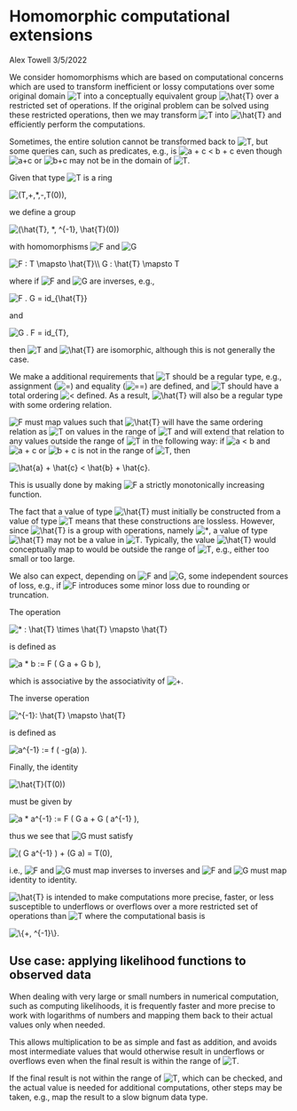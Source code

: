 Homomorphic computational extensions
================
Alex Towell
3/5/2022

We consider homomorphisms which are based on computational concerns
which are used to transform inefficient or lossy computations over some
original domain
![T](https://latex.codecogs.com/png.image?%5Cdpi%7B110%7D&space;%5Cbg_white&space;T "T")
into a conceptually equivalent group
![\hat{T}](https://latex.codecogs.com/png.image?%5Cdpi%7B110%7D&space;%5Cbg_white&space;%5Chat%7BT%7D "\hat{T}")
over a restricted set of operations. If the original problem can be
solved using these restricted operations, then we may transform
![T](https://latex.codecogs.com/png.image?%5Cdpi%7B110%7D&space;%5Cbg_white&space;T "T")
into
![\hat{T}](https://latex.codecogs.com/png.image?%5Cdpi%7B110%7D&space;%5Cbg_white&space;%5Chat%7BT%7D "\hat{T}")
and efficiently perform the computations.

Sometimes, the entire solution cannot be transformed back to
![T](https://latex.codecogs.com/png.image?%5Cdpi%7B110%7D&space;%5Cbg_white&space;T "T"),
but some queries can, such as predicates, e.g., is
![a + c \< b + c](https://latex.codecogs.com/png.image?%5Cdpi%7B110%7D&space;%5Cbg_white&space;a%20%2B%20c%20%3C%20b%20%2B%20c "a + c < b + c")
even though
![a+c](https://latex.codecogs.com/png.image?%5Cdpi%7B110%7D&space;%5Cbg_white&space;a%2Bc "a+c")
or
![b+c](https://latex.codecogs.com/png.image?%5Cdpi%7B110%7D&space;%5Cbg_white&space;b%2Bc "b+c")
may not be in the domain of
![T](https://latex.codecogs.com/png.image?%5Cdpi%7B110%7D&space;%5Cbg_white&space;T "T").

Given that type
![T](https://latex.codecogs.com/png.image?%5Cdpi%7B110%7D&space;%5Cbg_white&space;T "T")
is a ring

![(T,+,\*,-,T(0)),](https://latex.codecogs.com/png.image?%5Cdpi%7B110%7D&space;%5Cbg_white&space;%28T%2C%2B%2C%2A%2C-%2CT%280%29%29%2C "(T,+,*,-,T(0)),")

we define a group

![(\hat{T}, \*, ^{-1}, \hat{T}(0))](https://latex.codecogs.com/png.image?%5Cdpi%7B110%7D&space;%5Cbg_white&space;%28%5Chat%7BT%7D%2C%20%2A%2C%20%5E%7B-1%7D%2C%20%5Chat%7BT%7D%280%29%29 "(\hat{T}, *, ^{-1}, \hat{T}(0))")

with homomorphisms
![F](https://latex.codecogs.com/png.image?%5Cdpi%7B110%7D&space;%5Cbg_white&space;F "F")
and
![G](https://latex.codecogs.com/png.image?%5Cdpi%7B110%7D&space;%5Cbg_white&space;G "G")

![F : T \mapsto \hat{T}\\\\ G : \hat{T} \mapsto T](https://latex.codecogs.com/png.image?%5Cdpi%7B110%7D&space;%5Cbg_white&space;F%20%3A%20T%20%5Cmapsto%20%5Chat%7BT%7D%5C%5C%20G%20%3A%20%5Chat%7BT%7D%20%5Cmapsto%20T "F : T \mapsto \hat{T}\\ G : \hat{T} \mapsto T")

where if
![F](https://latex.codecogs.com/png.image?%5Cdpi%7B110%7D&space;%5Cbg_white&space;F "F")
and
![G](https://latex.codecogs.com/png.image?%5Cdpi%7B110%7D&space;%5Cbg_white&space;G "G")
are inverses, e.g.,

![F . G = id\_{\hat{T}}](https://latex.codecogs.com/png.image?%5Cdpi%7B110%7D&space;%5Cbg_white&space;F%20.%20G%20%3D%20id_%7B%5Chat%7BT%7D%7D "F . G = id_{\hat{T}}")

and

![G . F = id\_{T},](https://latex.codecogs.com/png.image?%5Cdpi%7B110%7D&space;%5Cbg_white&space;G%20.%20F%20%3D%20id_%7BT%7D%2C "G . F = id_{T},")

then
![T](https://latex.codecogs.com/png.image?%5Cdpi%7B110%7D&space;%5Cbg_white&space;T "T")
and
![\hat{T}](https://latex.codecogs.com/png.image?%5Cdpi%7B110%7D&space;%5Cbg_white&space;%5Chat%7BT%7D "\hat{T}")
are isomorphic, although this is not generally the case.

We make a additional requirements that
![T](https://latex.codecogs.com/png.image?%5Cdpi%7B110%7D&space;%5Cbg_white&space;T "T")
should be a regular type, e.g., assignment
(![=](https://latex.codecogs.com/png.image?%5Cdpi%7B110%7D&space;%5Cbg_white&space;%3D "="))
and equality
(![==](https://latex.codecogs.com/png.image?%5Cdpi%7B110%7D&space;%5Cbg_white&space;%3D%3D "=="))
are defined, and
![T](https://latex.codecogs.com/png.image?%5Cdpi%7B110%7D&space;%5Cbg_white&space;T "T")
should have a total ordering
![\<](https://latex.codecogs.com/png.image?%5Cdpi%7B110%7D&space;%5Cbg_white&space;%3C "<")
defined. As a result,
![\hat{T}](https://latex.codecogs.com/png.image?%5Cdpi%7B110%7D&space;%5Cbg_white&space;%5Chat%7BT%7D "\hat{T}")
will also be a regular type with some ordering relation.

![F](https://latex.codecogs.com/png.image?%5Cdpi%7B110%7D&space;%5Cbg_white&space;F "F")
must map values such that
![\hat{T}](https://latex.codecogs.com/png.image?%5Cdpi%7B110%7D&space;%5Cbg_white&space;%5Chat%7BT%7D "\hat{T}")
will have the same ordering relation as
![T](https://latex.codecogs.com/png.image?%5Cdpi%7B110%7D&space;%5Cbg_white&space;T "T")
on values in the range of
![T](https://latex.codecogs.com/png.image?%5Cdpi%7B110%7D&space;%5Cbg_white&space;T "T")
and will extend that relation to any values outside the range of
![T](https://latex.codecogs.com/png.image?%5Cdpi%7B110%7D&space;%5Cbg_white&space;T "T")
in the following way: if
![a \< b](https://latex.codecogs.com/png.image?%5Cdpi%7B110%7D&space;%5Cbg_white&space;a%20%3C%20b "a < b")
and
![a + c](https://latex.codecogs.com/png.image?%5Cdpi%7B110%7D&space;%5Cbg_white&space;a%20%2B%20c "a + c")
or
![b + c](https://latex.codecogs.com/png.image?%5Cdpi%7B110%7D&space;%5Cbg_white&space;b%20%2B%20c "b + c")
is not in the range of
![T](https://latex.codecogs.com/png.image?%5Cdpi%7B110%7D&space;%5Cbg_white&space;T "T"),
then

![\hat{a} + \hat{c} \< \hat{b} + \hat{c}.](https://latex.codecogs.com/png.image?%5Cdpi%7B110%7D&space;%5Cbg_white&space;%5Chat%7Ba%7D%20%2B%20%5Chat%7Bc%7D%20%3C%20%5Chat%7Bb%7D%20%2B%20%5Chat%7Bc%7D. "\hat{a} + \hat{c} < \hat{b} + \hat{c}.")

This is usually done by making
![F](https://latex.codecogs.com/png.image?%5Cdpi%7B110%7D&space;%5Cbg_white&space;F "F")
a strictly monotonically increasing function.

The fact that a value of type
![\hat{T}](https://latex.codecogs.com/png.image?%5Cdpi%7B110%7D&space;%5Cbg_white&space;%5Chat%7BT%7D "\hat{T}")
must initially be constructed from a value of type
![T](https://latex.codecogs.com/png.image?%5Cdpi%7B110%7D&space;%5Cbg_white&space;T "T")
means that these constructions are lossless. However, since
![\hat{T}](https://latex.codecogs.com/png.image?%5Cdpi%7B110%7D&space;%5Cbg_white&space;%5Chat%7BT%7D "\hat{T}")
is a group with operations, namely
![\*](https://latex.codecogs.com/png.image?%5Cdpi%7B110%7D&space;%5Cbg_white&space;%2A "*"),
a value of type
![\hat{T}](https://latex.codecogs.com/png.image?%5Cdpi%7B110%7D&space;%5Cbg_white&space;%5Chat%7BT%7D "\hat{T}")
may not be a value in
![T](https://latex.codecogs.com/png.image?%5Cdpi%7B110%7D&space;%5Cbg_white&space;T "T").
Typically, the value
![\hat{T}](https://latex.codecogs.com/png.image?%5Cdpi%7B110%7D&space;%5Cbg_white&space;%5Chat%7BT%7D "\hat{T}")
would conceptually map to would be outside the range of
![T](https://latex.codecogs.com/png.image?%5Cdpi%7B110%7D&space;%5Cbg_white&space;T "T"),
e.g., either too small or too large.

We also can expect, depending on
![F](https://latex.codecogs.com/png.image?%5Cdpi%7B110%7D&space;%5Cbg_white&space;F "F")
and
![G](https://latex.codecogs.com/png.image?%5Cdpi%7B110%7D&space;%5Cbg_white&space;G "G"),
some independent sources of loss, e.g., if
![F](https://latex.codecogs.com/png.image?%5Cdpi%7B110%7D&space;%5Cbg_white&space;F "F")
introduces some minor loss due to rounding or truncation.

The operation

![\* : \hat{T} \times \hat{T} \mapsto \hat{T}](https://latex.codecogs.com/png.image?%5Cdpi%7B110%7D&space;%5Cbg_white&space;%2A%20%3A%20%5Chat%7BT%7D%20%5Ctimes%20%5Chat%7BT%7D%20%5Cmapsto%20%5Chat%7BT%7D "* : \hat{T} \times \hat{T} \mapsto \hat{T}")

is defined as

![a \* b := F ( G a + G b ),](https://latex.codecogs.com/png.image?%5Cdpi%7B110%7D&space;%5Cbg_white&space;a%20%2A%20b%20%3A%3D%20F%20%28%20G%20a%20%2B%20G%20b%20%29%2C "a * b := F ( G a + G b ),")

which is associative by the associativity of
![+](https://latex.codecogs.com/png.image?%5Cdpi%7B110%7D&space;%5Cbg_white&space;%2B "+").

The inverse operation

![^{-1}: \hat{T} \mapsto \hat{T}](https://latex.codecogs.com/png.image?%5Cdpi%7B110%7D&space;%5Cbg_white&space;%5E%7B-1%7D%3A%20%5Chat%7BT%7D%20%5Cmapsto%20%5Chat%7BT%7D "^{-1}: \hat{T} \mapsto \hat{T}")

is defined as

![a^{-1} := f ( -g(a) ).](https://latex.codecogs.com/png.image?%5Cdpi%7B110%7D&space;%5Cbg_white&space;a%5E%7B-1%7D%20%3A%3D%20f%20%28%20-g%28a%29%20%29. "a^{-1} := f ( -g(a) ).")

Finally, the identity

![\hat{T}(T(0))](https://latex.codecogs.com/png.image?%5Cdpi%7B110%7D&space;%5Cbg_white&space;%5Chat%7BT%7D%28T%280%29%29 "\hat{T}(T(0))")

must be given by

![a \* a^{-1} := F ( G a + G ( a^{-1} ),](https://latex.codecogs.com/png.image?%5Cdpi%7B110%7D&space;%5Cbg_white&space;a%20%2A%20a%5E%7B-1%7D%20%3A%3D%20F%20%28%20G%20a%20%2B%20G%20%28%20a%5E%7B-1%7D%20%29%2C "a * a^{-1} := F ( G a + G ( a^{-1} ),")

thus we see that
![G](https://latex.codecogs.com/png.image?%5Cdpi%7B110%7D&space;%5Cbg_white&space;G "G")
must satisfy

![( G a^{-1} ) + (G a) = T(0),](https://latex.codecogs.com/png.image?%5Cdpi%7B110%7D&space;%5Cbg_white&space;%28%20G%20a%5E%7B-1%7D%20%29%20%2B%20%28G%20a%29%20%3D%20T%280%29%2C "( G a^{-1} ) + (G a) = T(0),")

i.e.,
![F](https://latex.codecogs.com/png.image?%5Cdpi%7B110%7D&space;%5Cbg_white&space;F "F")
and
![G](https://latex.codecogs.com/png.image?%5Cdpi%7B110%7D&space;%5Cbg_white&space;G "G")
must map inverses to inverses and
![F](https://latex.codecogs.com/png.image?%5Cdpi%7B110%7D&space;%5Cbg_white&space;F "F")
and
![G](https://latex.codecogs.com/png.image?%5Cdpi%7B110%7D&space;%5Cbg_white&space;G "G")
must map identity to identity.

![\hat{T}](https://latex.codecogs.com/png.image?%5Cdpi%7B110%7D&space;%5Cbg_white&space;%5Chat%7BT%7D "\hat{T}")
is intended to make computations more precise, faster, or less
susceptible to underflows or overflows over a more restricted set of
operations than
![T](https://latex.codecogs.com/png.image?%5Cdpi%7B110%7D&space;%5Cbg_white&space;T "T")
where the computational basis is

![\\{+, ^{-1}\\}.](https://latex.codecogs.com/png.image?%5Cdpi%7B110%7D&space;%5Cbg_white&space;%5C%7B%2B%2C%20%5E%7B-1%7D%5C%7D. "\{+, ^{-1}\}.")

## Use case: applying likelihood functions to observed data

When dealing with very large or small numbers in numerical computation,
such as computing likelihoods, it is frequently faster and more precise
to work with logarithms of numbers and mapping them back to their actual
values only when needed.

This allows multiplication to be as simple and fast as addition, and
avoids most intermediate values that would otherwise result in
underflows or overflows even when the final result is within the range
of
![T](https://latex.codecogs.com/png.image?%5Cdpi%7B110%7D&space;%5Cbg_white&space;T "T").

If the final result is not within the range of
![T](https://latex.codecogs.com/png.image?%5Cdpi%7B110%7D&space;%5Cbg_white&space;T "T"),
which can be checked, and the actual value is needed for additional
computations, other steps may be taken, e.g., map the result to a slow
bignum data type.
